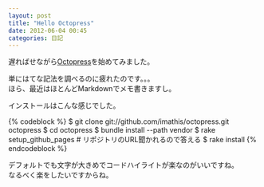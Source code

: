 ```yaml
---
layout: post
title: "Hello Octopress"
date: 2012-06-04 00:45
categories: 日記
---
```

遅ればせながら[Octopress](http://octopress.org/)を始めてみました。

単にはてな記法を調べるのに疲れたのです。。。  
ほら、最近はほとんどMarkdownでメモ書きますし。

インストールはこんな感じでした。

{% codeblock %}
$ git clone git://github.com/imathis/octopress.git octopress
$ cd octopress
$ bundle install --path vendor
$ rake setup_github_pages # リポジトリのURL聞かれるので答える
$ rake install
{% endcodeblock %}

デフォルトでも文字が大きめでコードハイライトが楽なのがいいですね。  
なるべく楽をしたいですからね。
